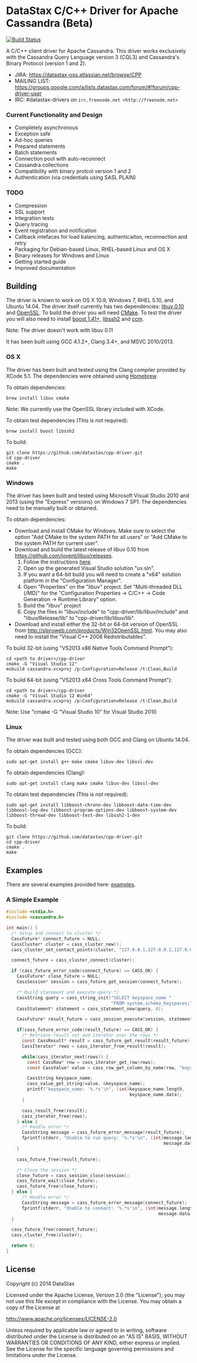 DataStax C/C++ Driver for Apache Cassandra (Beta)
===============================================

[![Build Status](https://travis-ci.org/datastax/cpp-driver.svg?branch=travis-ci)](https://travis-ci.org/datastax/cpp-driver)

A C/C++ client driver for Apache Cassandra. This driver works exclusively with
the Cassandra Query Language version 3 (CQL3) and Cassandra's Binary Protocol (version 1 and 2).

- JIRA: https://datastax-oss.atlassian.net/browse/CPP
- MAILING LIST: https://groups.google.com/a/lists.datastax.com/forum/#!forum/cpp-driver-user
- IRC: #datastax-drivers on `irc.freenode.net <http://freenode.net>`

### Current Functionality and Design
- Completely asynchronous
- Exception safe
- Ad-hoc queries
- Prepared statements
- Batch statements
- Connection pool with auto-reconnect
- Cassandra collections
- Compatibility with binary protcol version 1 and 2
- Authentication (via credentials using SASL PLAIN)

### TODO
- Compression
- SSL support
- Integration tests
- Query tracing
- Event registration and notification
- Callback intefaces for load balancing, authenticaiton, reconnection and retry
- Packaging for Debian-based Linux, RHEL-based Linux and OS X
- Binary releases for Windows and Linux
- Getting started guide
- Improved documentation

## Building
The driver is known to work on OS X 10.9, Windows 7, RHEL 5.10, and Ubuntu 14.04. The driver itself currently has two dependencies: [libuv 0.10](https://github.com/joyent/libuv) and [OpenSSL](http://www.openssl.org/). To build the driver you will need [CMake](http://www.cmake.org). To test the driver you will also need to install [boost 1.41+](http://www.boost.org),  [libssh2](http://www.libssh2.org) and [ccm](https://github.com/pcmanus/ccm).

Note: The driver doesn't work with libuv 0.11

It has been built using GCC 4.1.2+, Clang 3.4+, and MSVC 2010/2013.

### OS X
The driver has been built and tested using the Clang compiler provided by XCode 5.1. The dependencies were obtained using [Homebrew](http://brew.sh).

To obtain dependencies:
```
brew install libuv cmake
```

Note: We currently use the OpenSSL library included with XCode.

To obtain test dependencies (This is not required):
```
brew install boost libssh2
```

To build:
```
git clone https://github.com/datastax/cpp-driver.git
cd cpp-driver
cmake .
make
```

### Windows
The driver has been built and tested using Microsoft Visual Studio 2010 and 2013 (using the "Express" versions) on Windows 7 SP1. The dependencies need to be manually built or obtained.

To obtain dependencies:
* Download and install CMake for Windows. Make sure to select the option "Add CMake to the system PATH for all users" or "Add CMake to the system PATH for current user".
* Download and build the latest release of libuv 0.10 from https://github.com/joyent/libuv/releases.
  1. Follow the instructions [here](https://github.com/joyent/libuv#windows).
  2. Open up the generated Visual Studio solution "uv.sln".
  3. If you want a 64-bit build you will need to create a "x64" solution platform in the "Configuration Manager".
  4. Open "Properties" on the "libuv" project. Set "Multi-threaded DLL (/MD)" for the "Configuration Properties -> C/C++ -> Code Generation -> Runtime Library" option.
  5. Build the "libuv" project
  6. Copy the files in "libuv/include" to "cpp-driver/lib/libuv/include" and "libuv/Release/lib" to "cpp-driver/lib/libuv/lib".
* Download and install either the 32-bit or 64-bit version of OpenSSL from http://slproweb.com/products/Win32OpenSSL.html. You may also need to install the "Visual C++ 2008 Redistributables".

To build 32-bit (using "VS2013 x86 Native Tools Command Prompt"):
```
cd <path to driver>/cpp-driver
cmake -G "Visual Studio 12"
msbuild cassandra.vcxproj /p:Configuration=Release /t:Clean,Build
```

To build 64-bit (using "VS2013 x64 Cross Tools Command Prompt"):
```
cd <path to driver>/cpp-driver
cmake -G "Visual Studio 12 Win64"
msbuild cassandra.vcxproj /p:Configuration=Release /t:Clean,Build
```

Note: Use "cmake -G "Visual Studio 10" for Visual Studio 2010

### Linux
The driver was built and tested using both GCC and Clang on Ubuntu 14.04.

To obtain dependencies (GCC):
```
sudo apt-get install g++ make cmake libuv-dev libssl-dev
```

To obtain dependencies (Clang):
```
sudo apt-get install clang make cmake libuv-dev libssl-dev
```

To obtain test dependencies (This is not required):
```
sudo apt-get install libboost-chrono-dev libboost-date-time-dev libboost-log-dev libboost-program-options-dev libboost-system-dev libboost-thread-dev libboost-test-dev libssh2-1-dev
```

To build:
```
git clone https://github.com/datastax/cpp-driver.git
cd cpp-driver
cmake .
make
```

## Examples
There are several examples provided here: [examples](https://github.com/datastax/cpp-driver/tree/1.0/examples).

### A Simple Example
```c
#include <stdio.h>
#include <cassandra.h>

int main() {
  /* Setup and connect to cluster */
  CassFuture* connect_future = NULL;
  CassCluster* cluster = cass_cluster_new();
  cass_cluster_set_contact_points(cluster, "127.0.0.1,127.0.0.2,127.0.0.3");

  connect_future = cass_cluster_connect(cluster);

  if (cass_future_error_code(connect_future) == CASS_OK) {
    CassFuture* close_future = NULL;
    CassSession* session = cass_future_get_session(connect_future);

    /* Build statement and execute query */
    CassString query = cass_string_init("SELECT keyspace_name "
                                        "FROM system.schema_keyspaces;");
    CassStatement* statement = cass_statement_new(query, 0);

    CassFuture* result_future = cass_session_execute(session, statement);

    if(cass_future_error_code(result_future) == CASS_OK) {
      /* Retrieve result set and iterator over the rows */
      const CassResult* result = cass_future_get_result(result_future);
      CassIterator* rows = cass_iterator_from_result(result);

      while(cass_iterator_next(rows)) {
        const CassRow* row = cass_iterator_get_row(rows);
        const CassValue* value = cass_row_get_column_by_name(row, "keyspace_name");

        CassString keyspace_name;
        cass_value_get_string(value, &keyspace_name);
        printf("keyspace_name: '%.*s'\n", (int)keyspace_name.length,
                                               keyspace_name.data);
      }

      cass_result_free(result);
      cass_iterator_free(rows);
    } else {
      /* Handle error */
      CassString message = cass_future_error_message(result_future);
      fprintf(stderr, "Unable to run query: '%.*s'\n", (int)message.length,
                                                            message.data);
    }

    cass_future_free(result_future);

    /* Close the session */
    close_future = cass_session_close(session);
    cass_future_wait(close_future);
    cass_future_free(close_future);
  } else {
      /* Handle error */
      CassString message = cass_future_error_message(connect_future);
      fprintf(stderr, "Unable to connect: '%.*s'\n", (int)message.length,
                                                          message.data);
  }

  cass_future_free(connect_future);
  cass_cluster_free(cluster);

  return 0;
}
```

## License
Copyright (c) 2014 DataStax

Licensed under the Apache License, Version 2.0 (the "License");
you may not use this file except in compliance with the License.
You may obtain a copy of the License at

http://www.apache.org/licenses/LICENSE-2.0

Unless required by applicable law or agreed to in writing, software
distributed under the License is distributed on an "AS IS" BASIS,
WITHOUT WARRANTIES OR CONDITIONS OF ANY KIND, either express or implied.
See the License for the specific language governing permissions and
limitations under the License.
